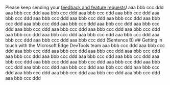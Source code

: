 Please keep sending your [feedback and feature requests](#getting-in-touch-with-the-microsoft-edge-devtools-team)! 
aaa
bbb
ccc
ddd
aaa
bbb
ccc
ddd
aaa
bbb
ccc
ddd
aaa
bbb
ccc
ddd
aaa
bbb
ccc
ddd
aaa
bbb
ccc
ddd
aaa
bbb
ccc
ddd
aaa
bbb
ccc
ddd
aaa
bbb
ccc
ddd
aaa
bbb
ccc
ddd
aaa
bbb
ccc
ddd
aaa
bbb
ccc
ddd
aaa
bbb
ccc
ddd
aaa
bbb
ccc
ddd
aaa
bbb
ccc
ddd
aaa
bbb
ccc
ddd
aaa
bbb
ccc
ddd
aaa
bbb
ccc
ddd
aaa
bbb
ccc
ddd
aaa
bbb
ccc
ddd
aaa
bbb
ccc
ddd
aaa
bbb
ccc
ddd
aaa
bbb
ccc
ddd
aaa
bbb
ccc
ddd
aaa
bbb
ccc
ddd
(Sentence B) ## Getting in touch with the Microsoft Edge DevTools team
aaa
bbb
ccc
ddd
aaa
bbb
ccc
ddd
aaa
bbb
ccc
ddd
aaa
bbb
ccc
ddd
aaa
bbb
ccc
ddd
aaa
bbb
ccc
ddd
aaa
bbb
ccc
ddd
aaa
bbb
ccc
ddd
aaa
bbb
ccc
ddd
aaa
bbb
ccc
ddd
aaa
bbb
ccc
ddd
aaa
bbb
ccc
ddd
aaa
bbb
ccc
ddd
aaa
bbb
ccc
ddd
aaa
bbb
ccc
ddd
aaa
bbb
ccc
ddd
aaa
bbb
ccc
ddd
aaa
bbb
ccc
ddd
aaa
bbb
ccc
ddd
aaa
bbb
ccc
ddd
aaa
bbb
ccc
ddd
aaa
bbb
ccc
ddd
aaa
bbb
ccc
ddd
aaa
bbb
ccc
ddd
